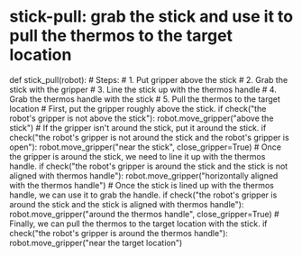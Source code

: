 # stick-pull: grab the stick and use it to pull the thermos to the target location
def stick_pull(robot):
    # Steps:
    #  1. Put gripper above the stick
    #  2. Grab the stick with the gripper
    #  3. Line the stick up with the thermos handle
    #  4. Grab the thermos handle with the stick
    #  5. Pull the thermos to the target location
    # First, put the gripper roughly above the stick.
    if check("the robot's gripper is not above the stick"):
        robot.move_gripper("above the stick")
    # If the gripper isn't around the stick, put it around the stick.
    if check("the robot's gripper is not around the stick and the robot's gripper is open"):
        robot.move_gripper("near the stick", close_gripper=True)
    # Once the gripper is around the stick, we need to line it up with the thermos handle.
    if check("the robot's gripper is around the stick and the stick is not aligned with thermos handle"):
        robot.move_gripper("horizontally aligned with the thermos handle")
    # Once the stick is lined up with the thermos handle, we can use it to grab the handle.
    if check("the robot's gripper is around the stick and the stick is aligned with thermos handle"):
        robot.move_gripper("around the thermos handle", close_gripper=True)
    # Finally, we can pull the thermos to the target location with the stick.
    if check("the robot's gripper is around the thermos handle"):
        robot.move_gripper("near the target location")